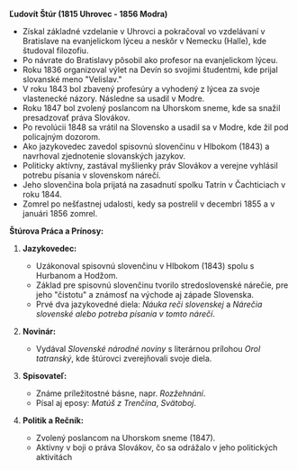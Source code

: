 **Ľudovít Štúr (1815 Uhrovec - 1856 Modra)**

- Získal základné vzdelanie v Uhrovci a pokračoval vo vzdelávaní v Bratislave na evanjelickom lýceu a neskôr v Nemecku (Halle), kde študoval filozofiu.
- Po návrate do Bratislavy pôsobil ako profesor na evanjelickom lýceu.
- Roku 1836 organizoval výlet na Devín so svojimi študentmi, kde prijal slovanské meno "Velislav."
- V roku 1843 bol zbavený profesúry a vyhodený z lýcea za svoje vlastenecké názory. Následne sa usadil v Modre.
- Roku 1847 bol zvolený poslancom na Uhorskom sneme, kde sa snažil presadzovať práva Slovákov.
- Po revolúcii 1848 sa vrátil na Slovensko a usadil sa v Modre, kde žil pod policajným dozorom.
- Ako jazykovedec zavedol spisovnú slovenčinu v Hlbokom (1843) a navrhoval zjednotenie slovanských jazykov.
- Politicky aktívny, zastával myšlienky práv Slovákov a verejne vyhlásil potrebu písania v slovenskom nárečí.
- Jeho slovenčina bola prijatá na zasadnutí spolku Tatrín v Čachticiach v roku 1844.
- Zomrel po nešťastnej udalosti, kedy sa postrelil v decembri 1855 a v januári 1856 zomrel.

**Štúrova Práca a Prínosy:**

1. **Jazykovedec:**
   - Uzákonoval spisovnú slovenčinu v Hlbokom (1843) spolu s Hurbanom a Hodžom.
   - Základ pre spisovnú slovenčinu tvorilo stredoslovenské nárečie, pre jeho "čistotu" a známosť na východe aj západe Slovenska.
   - Prvé dva jazykovedné diela: *Náuka reči slovenskej* a *Nárečia slovenské alebo potreba písania v tomto nárečí*.

2. **Novinár:**
   - Vydával *Slovenské národné noviny* s literárnou prílohou *Orol tatranský*, kde štúrovci zverejňovali svoje diela.

3. **Spisovateľ:**
   - Známe príležitostné básne, napr. *Rozžehnání*.
   - Písal aj eposy: *Matúš z Trenčína*, *Svätoboj*.

4. **Politik a Rečník:**
   - Zvolený poslancom na Uhorskom sneme (1847).
   - Aktívny v boji o práva Slovákov, čo sa odrážalo v jeho politických aktivitách